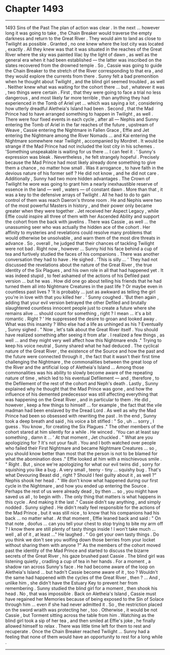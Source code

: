 
# Chapter 1493


---

1493 Sins of the Past
The plan of action was clear . In the next … however long it was going to take , the Chain Breaker would traverse the empty darkness and return to the Great River . They would aim to land as close to Twilight as possible .
Granted , no one knew where the lost city was located , exactly . All they knew was that it was situated in the reaches of the Great River where the sky was painted lilac by the light of dawn , as well as the general era when it had been established — the latter was inscribed on the slates recovered from the drowned temple .
So , Cassie was going to guide the Chain Breaker to the stretch of the River corresponding to that era , and they would explore the currents from there .
Sunny felt a bad premonition when he thought about Twilight , and the blind girl seemed troubled , as well . Neither knew what was waiting for the cohort there … but , whatever it was , two things were certain .
First , that they were going to face a trial no less dangerous , and most likely far more terrible , than anything they had experienced in the Tomb of Ariel yet … which was saying a lot , considering how utterly dreadful Aletheia's Island had been .
Second , that the Mad Prince had to have arranged something to happen in Twilight , as well .
There were four fixed events in each cycle , after all — Nephis and Sunny entering the Tomb of Ariel in the far reaches of the future , upstream of Weave , Cassie entering the Nightmare in Fallen Grace , Effie and Jet entering the Nightmare among the River Nomads … and Kai entering the Nightmare somewhere near Twilight , accompanied by Mordret .
It would be strange if the Mad Prince had not included the lost city in his schemes .
'Something unspeakable is waiting for us there … I can feel it . '
Sunny's expression was bleak .
Nevertheless , he felt strangely hopeful . Precisely because the Mad Prince had most likely already done something to give them a chance , no matter how small . Was it arrogance , to have faith in the devious nature of his former self ? He did not know , and he did not care .
Additionally , Sunny had two more hidden advantages . The Crown of Twilight he wore was going to grant him a nearly inexhaustible reserve of essence in the land — well , waters — of constant dawn . More than that , it was a key to the defensive arrays of Twilight . All he had to do to gain control of them was reach Daeron's throne room .
He and Nephis were two of the most powerful Masters in history , and their power only became greater when they were together . Jet received her Aspect Legacy , while Effie could inspire all three of them with her Ascended Ability and support the cohort from the back with javelins .
There was Cassie , as well … the unassuming seer who was actually the hidden ace of the cohort . Her affinity to mysteries and revelations could resolve many problems that would otherwise be unsolvable , and warn them of the most dire threats in advance .
So , overall , he judged that their chances of tackling Twilight were not bad .
Right now , however …
Sunny hid his face behind a cup of tea and furtively studied the faces of his companions .
There was another conversation they had to have .
He sighed .
'This is silly … '
They had not discussed the revelations about the nature of the Great River , the true identity of the Six Plagues , and his own role in all that had happened yet .
It was indeed stupid , to feel ashamed of the actions of his Defiled past version … but he was . How did one go about telling his friends that he had turned them all into Nightmare Creatures in the past life ?
Or maybe even in countless past lives ?
'It is probably … just as awkward as telling the girl you're in love with that you killed her . '
Sunny coughed .
'But then again , adding that your evil version betrayed the other Defiled and brutally slaughtered countless innocent people just to create a future where she remains alive … should count for something , right ? I mean … it's a bit romantic . Right ? '
He suppressed the desire to groan and looked away .
What was this insanity ? Who else had a life as unhinged as his ?
Eventually , Sunny sighed .
" Now , let's talk about the Great River itself . You should have realized something after seeing it from afar . I realized a few things , as well … and they might very well affect how this Nightmare ends ."
Trying to keep his voice neutral , Sunny shared what he had deduced . The cyclical nature of the Great River , the existence of the Source and how the past and the future were connected through it , the fact that it wasn't their first time challenging the Nightmare , the commonalities between the great loop of the River and the artificial loop of Aletheia's Island …
Among those commonalities was his ability to slowly become aware of the repeating nature of time , which led to his eventual Defilement — and , therefore , to the Defilement of the rest of the cohort and Neph's death .
Lastly , Sunny explained why he thought that the Mad Prince was gone , and how the influence of his demented predecessor was still affecting everything that was happening on the Great River , and in particular to them .
He did , however , keep a few things to himself … for example , the fact that the vile madman had been enslaved by the Dread Lord .
As well as why the Mad Prince had been so obsessed with rewriting the past .
In the end , Sunny took a deep breath and said , his voice a bit stifled :
" So , uh … sorry , I guess . You know , for creating the Six Plagues ."
The other members of the cohort stared at him silently for a while . He winced .
'You can at least say something , damn it … '
At that moment , Jet chuckled .
" What are you apologizing for ? It's not your fault . You and I both watched over people who failed their First Nightmare and became Nightmare Creatures … so , you should know better than most that the person is not to be blamed for what the abomination does ."
Effie looked at him with a mischievous smile .
" Right . But , since we're apologizing for what our evil twins did , sorry for squishing you like a bug . A very small , teeny - tiny …
squishy bug . That's what Devouring Beast did , right ? Should I feel guilty about it , as well ?"
Nephis shook her head .
" We don't know what happened during our first cycle in the Nightmare , and how you ended up entering the Source . Perhaps the rest of us were already dead , by then … so , you might have saved us all , to begin with . The only thing that matters is what happens in this cycle . And making it the last ."
Cassie didn't say anything , and simply nodded .
Sunny sighed .
He didn't really feel responsible for the actions of the Mad Prince , but it was still nice , to know that his companions had his back … no matter what .
At that moment , Effie leaned back and said :
" On that note , doofus … can you tell your chest to stop trying to bite my arm off ? I know there are still plenty of tasty things inside ! I won't take much … well , all of it , at least …"
He laughed .
" Go get your own tasty things . Do you think we don't see you wolfing down those berries from your locket without sharing them with anyone ?"
As the members of the cohort moved past the identity of the Mad Prince and started to discuss the bizarre secrets of the Great River , his gaze brushed past Cassie . The blind girl was listening quietly , cradling a cup of tea in her hands .
For a moment , a shadow ran across Sunny's face .
He had become aware of the loop on Aletheia's Island … but hadn't Cassie become aware of it , too ?
Wouldn't the same had happened with the cycles of the Great River , then ?
... And , unlike him , she didn't have the Estuary Key to prevent her from remembering .
Sunny studied the blind girl for a moment , then shook his head .
No , that was impossible .
Back on Aletheia's Island , Cassie must have regained her Memories because of being exposed to the Sin of Solace through him … even if she had never admitted it . So , the restriction placed on the sword wraith was protecting her , too .
Otherwise , it would be not Cassie , but Torment sitting across the table from him .
Watching as the blind girl took a sip of her tea , and then smiled at Effie's joke , he finally allowed himself to relax .
There was little time left for them to rest and recuperate .
Once the Chain Breaker reached Twilight … Sunny had a feeling that none of them would have an opportunity to rest for a long while .

---

